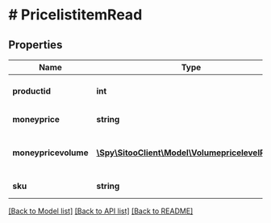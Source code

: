# # PricelistitemRead

## Properties

Name | Type | Description | Notes
------------ | ------------- | ------------- | -------------
**productid** | **int** | Product ID for the price list item. | [optional]
**moneyprice** | **string** | The price for the product. |
**moneypricevolume** | [**\Spy\SitooClient\Model\VolumepricelevelRead[]**](VolumepricelevelRead.md) | Volume pricing for the price list item. Array of volumepricelevel. | [optional]
**sku** | **string** | SKU for the price list item. | [optional]

[[Back to Model list]](../../README.md#models) [[Back to API list]](../../README.md#endpoints) [[Back to README]](../../README.md)
